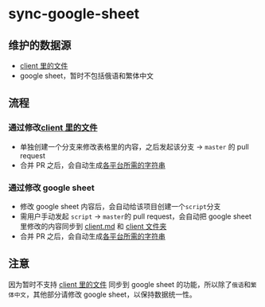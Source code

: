 # sync-google-sheet

## 维护的数据源
- [client 里的文件](https://github.com/Tougee/sync-google-sheet/tree/master/client)
- google sheet，暂时不包括俄语和繁体中文

## 流程

### 通过修改[client 里的文件](https://github.com/Tougee/sync-google-sheet/tree/master/client)
- 单独创建一个分支来修改表格里的内容，之后发起该分支 -> `master` 的 pull request
- 合并 PR 之后，会自动生成[各平台所需的字符串](https://github.com/Tougee/sync-google-sheet/tree/master/generated/output)

### 通过修改 google sheet

- 修改 google sheet 内容后，会自动给该项目创建一个`script`分支
- 需用户手动发起 `script` -> `master`的 pull request，会自动把 google sheet 里修改的内容同步到 [client.md](https://github.com/Tougee/sync-google-sheet/blob/master/client.md) 和 [client 文件夹](https://github.com/Tougee/sync-google-sheet/tree/master/client)
- 合并 PR 之后，会自动生成[各平台所需的字符串](https://github.com/Tougee/sync-google-sheet/tree/master/generated/output)

## 注意
因为暂时不支持 [client 里的文件](https://github.com/Tougee/sync-google-sheet/tree/master/client) 同步到 google sheet 的功能，所以除了`俄语`和`繁体中文`，其他部分请修改 google sheet，以保持数据统一性。
